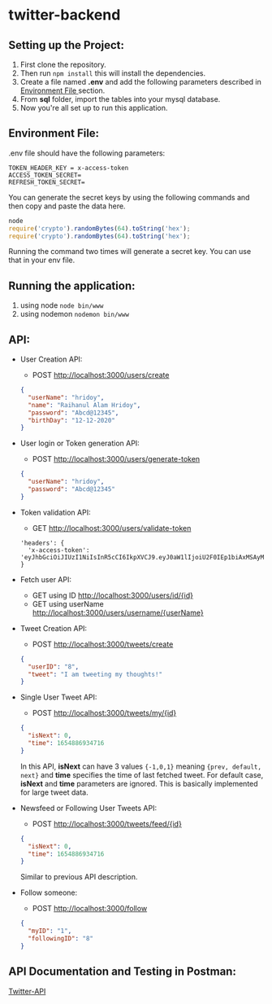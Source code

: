# twitter-backend

## Setting up the Project:
1. First clone the repository. 
2. Then run ```npm install``` this will install the dependencies. 
3. Create a file named **.env** and add the following parameters described in [Environment File ](#env) section.
4. From **sql** folder, import the tables into your mysql database.
5. Now you're all set up to run this application.

<a name="env"></a>
## Environment File:
.env file should have the following parameters:
```
TOKEN_HEADER_KEY = x-access-token
ACCESS_TOKEN_SECRET=
REFRESH_TOKEN_SECRET=
```
You can generate the secret keys by using the following commands and then copy and paste the data here.

```javascript
node
require('crypto').randomBytes(64).toString('hex');
require('crypto').randomBytes(64).toString('hex');
```
Running the command two times will generate a secret key. You can use that in your env file.

## Running the application:
1. using node 
```node bin/www```
2. using nodemon ```nodemon bin/www```

## API:
* User Creation API:

  * POST [http://localhost:3000/users/create](http://localhost:3000/users/create)
  ```json
  {
    "userName": "hridoy",
    "name": "Raihanul Alam Hridoy",
    "password": "Abcd@12345",
    "birthDay": "12-12-2020"
  }
  ```
  
* User login or Token generation API:
  * POST [http://localhost:3000/users/generate-token](http://localhost:3000/users/generate-token)
  ```json
  {
    "userName": "hridoy",
    "password": "Abcd@12345"
  }
  ```
  
* Token validation API:
  * GET [http://localhost:3000/users/validate-token](http://localhost:3000/users/validate-token)
  ```
  'headers': {
    'x-access-token': 'eyJhbGciOiJIUzI1NiIsInR5cCI6IkpXVCJ9.eyJ0aW1lIjoiU2F0IEp1biAxMSAyMDIyIDA0OjM0OjQ5IEdNVCswNjAwIChCYW5nbGFkZXNoIFN0YW5kYXJkIFRpbWUpIiwidXNlcklkIjoxLCJ1c2VyTmFtZSI6ImhyaWRveSIsInBhc3N3b3JkIjoiZTEwYWRjMzk0OWJhNTlhYmJlNTZlMDU3ZjIwZjg4M2UiLCJpYXQiOjE2NTQ5MDA0ODksImV4cCI6MTY1NDkwMDU0OX0.miEsRiOXXsBEFTGsbphRN88xQ8H21NUsedZa13eOyvk'
  }
  ```
  
* Fetch user API:
  * GET using ID [http://localhost:3000/users/id/{id}](http://localhost:3000/users/id/{id})
  * GET using userName [http://localhost:3000/users/username/{userName}](http://localhost:3000/users/username/{userName})

* Tweet Creation API: 
  * POST [http://localhost:3000/tweets/create](http://localhost:3000/tweets/create)
  ```json
  {
    "userID": "8",
    "tweet": "I am tweeting my thoughts!"
  }
  ```
  
* Single User Tweet API:
  * POST [http://localhost:3000/tweets/my/{id}](http://localhost:3000/tweets/my/{id})
  ```json
  {
    "isNext": 0,
    "time": 1654886934716
  }
  ```
  In this API, **isNext** can have 3 values `{-1,0,1}` meaning `{prev, default, next}` and **time** specifies the time of last fetched tweet.
For default case, **isNext** and **time** parameters are ignored. This is basically implemented for large tweet data.

* Newsfeed or Following User Tweets API:
  * POST [http://localhost:3000/tweets/feed/{id}](http://localhost:3000/tweets/feed/{id})
  ```json
  {
    "isNext": 0,
    "time": 1654886934716
  }
  ```
  Similar to previous API description.

* Follow someone:
  * POST [http://localhost:3000/follow](http://localhost:3000/follow)
  ```json
  {
    "myID": "1",
    "followingID": "8"
  }
  ```
  
## API Documentation and Testing in Postman:

[Twitter-API](https://documenter.getpostman.com/view/2913103/Uz5NiYDe)